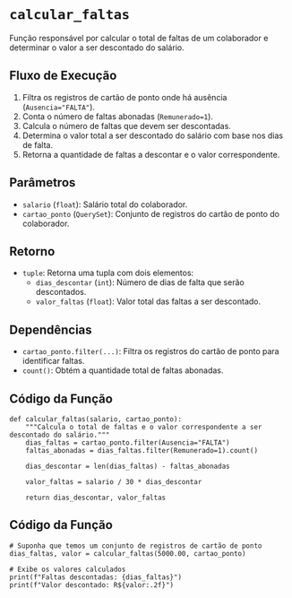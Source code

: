 # `calcular_faltas`

Função responsável por calcular o total de faltas de um colaborador e determinar o valor a ser descontado do salário.

## Fluxo de Execução

1. Filtra os registros de cartão de ponto onde há ausência (`Ausencia="FALTA"`).
2. Conta o número de faltas abonadas (`Remunerado=1`).
3. Calcula o número de faltas que devem ser descontadas.
4. Determina o valor total a ser descontado do salário com base nos dias de falta.
5. Retorna a quantidade de faltas a descontar e o valor correspondente.

## Parâmetros

- `salario` (`float`): Salário total do colaborador.
- `cartao_ponto` (`QuerySet`): Conjunto de registros do cartão de ponto do colaborador.

## Retorno

- `tuple`: Retorna uma tupla com dois elementos:
  - `dias_descontar` (`int`): Número de dias de falta que serão descontados.
  - `valor_faltas` (`float`): Valor total das faltas a ser descontado.

## Dependências

- `cartao_ponto.filter(...)`: Filtra os registros do cartão de ponto para identificar faltas.
- `count()`: Obtém a quantidade total de faltas abonadas.

## Código da Função

```{py3 linenums="1"}
def calcular_faltas(salario, cartao_ponto):
    """Calcula o total de faltas e o valor correspondente a ser descontado do salário."""
    dias_faltas = cartao_ponto.filter(Ausencia="FALTA")
    faltas_abonadas = dias_faltas.filter(Remunerado=1).count()

    dias_descontar = len(dias_faltas) - faltas_abonadas

    valor_faltas = salario / 30 * dias_descontar

    return dias_descontar, valor_faltas
```

## Código da Função

```{py3 linenums="1"}
# Suponha que temos um conjunto de registros de cartão de ponto
dias_faltas, valor = calcular_faltas(5000.00, cartao_ponto)

# Exibe os valores calculados
print(f"Faltas descontadas: {dias_faltas}")
print(f"Valor descontado: R${valor:.2f}")
```
